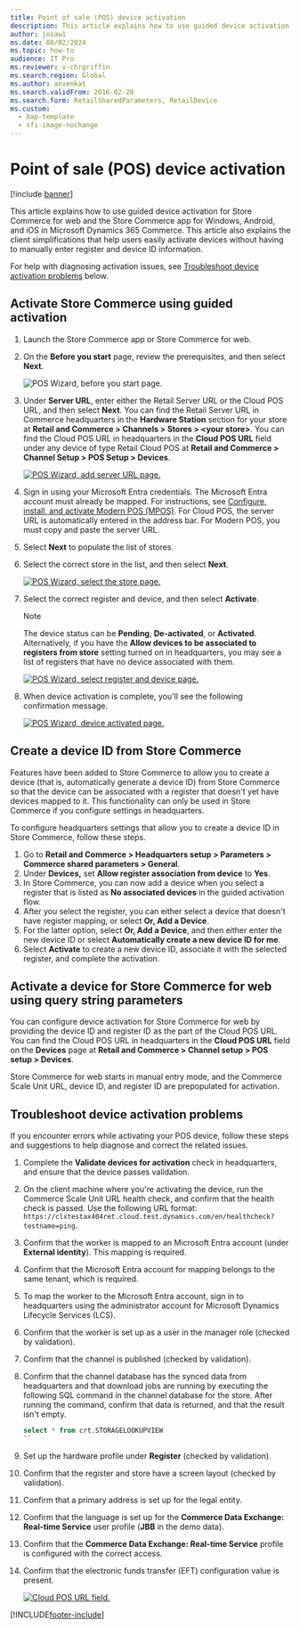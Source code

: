 ```yaml
---
title: Point of sale (POS) device activation
description: This article explains how to use guided device activation for Store Commerce for web and the Store Commerce app for Windows, Android, and iOS in Microsoft Dynamics 365 Commerce.
author: josaw1
ms.date: 08/02/2024
ms.topic: how-to
audience: IT Pro
ms.reviewer: v-chrgriffin
ms.search.region: Global
ms.author: anvenkat
ms.search.validFrom: 2016-02-28
ms.search.form: RetailSharedParameters, RetailDevice
ms.custom:
  - bap-template
  - sfi-image-nochange
---
```


# Point of sale (POS) device activation

[!include [banner](../includes/banner.md)]

This article explains how to use guided device activation for Store Commerce for web and the Store Commerce app for Windows, Android, and iOS in Microsoft Dynamics 365 Commerce. This article also explains the client simplifications that help users easily activate devices without having to manually enter register and device ID information. 

For help with diagnosing activation issues, see [Troubleshoot device activation problems](#troubleshoot-device-activation-problems) below. 

## Activate Store Commerce using guided activation

1. Launch the Store Commerce app or Store Commerce for web.
1. On the **Before you start** page, review the prerequisites, and then select **Next**.

    ![POS Wizard, before you start page.](media/p24.png)

1. Under **Server URL**, enter either the Retail Server URL or the Cloud POS URL, and then select **Next**. You can find the Retail Server URL in Commerce headquarters in the **Hardware Station** section for your store at **Retail and Commerce \> Channels \> Stores \> \<your store\>**. You can find the Cloud POS URL in headquarters in the **Cloud POS URL** field under any device of type Retail Cloud POS at **Retail and Commerce \> Channel Setup \> POS Setup \> Devices**.

    [![POS Wizard, add server URL page.](./media/p18.png)](./media/p18.png)

1. Sign in using your Microsoft Entra credentials. The Microsoft Entra account must already be mapped. For instructions, see [Configure, install, and activate Modern POS (MPOS)](../retail-modern-pos-device-activation.md). For Cloud POS, the server URL is automatically entered in the address bar. For Modern POS, you must copy and paste the server URL.
1. Select **Next** to populate the list of stores.
1. Select the correct store in the list, and then select **Next**.

    [![POS Wizard, select the store page.](./media/p20.png)](./media/p20.png)

1. Select the correct register and device, and then select **Activate**. 

    > [!NOTE]
    > The device status can be **Pending**, **De-activated**, or **Activated**. Alternatively, if you have the **Allow devices to be associated to registers from store** setting turned on in headquarters, you may see a list of registers that have no device associated with them. 

    [![POS Wizard, select register and device page.](./media/p22.png)](./media/p22.png)

1. When device activation is complete, you'll see the following confirmation message.  

    [![POS Wizard, device activated page.](./media/p23.png)](./media/p23.png)

## Create a device ID from Store Commerce

Features have been added to Store Commerce to allow you to create a device (that is, automatically generate a device ID) from Store Commerce so that the device can be associated with a register that doesn't yet have devices mapped to it. This functionality can only be used in Store Commerce if you configure settings in headquarters.

To configure headquarters settings that allow you to create a device ID in Store Commerce, follow these steps.

1. Go to **Retail and Commerce \> Headquarters setup \> Parameters \> Commerce shared parameters \> General**.
1. Under **Devices,** set **Allow register association from device** to **Yes**.
1. In Store Commerce, you can now add a device when you select a register that is listed as **No associated devices** in the guided activation flow.
1. After you select the register, you can either select a device that doesn't have register mapping, or select **Or, Add a Device**.
1. For the latter option, select **Or, Add a Device**, and then either enter the new device ID or select **Automatically create a new device ID for me**.
1. Select **Activate** to create a new device ID, associate it with the selected register, and complete the activation.

## Activate a device for Store Commerce for web using query string parameters

You can configure device activation for Store Commerce for web by providing the device ID and register ID as the part of the Cloud POS URL. You can find the Cloud POS URL in headquarters in the **Cloud POS URL** field on the **Devices** page at **Retail and Commerce \> Channel setup \> POS setup \> Devices**. 

Store Commerce for web starts in manual entry mode, and the Commerce Scale Unit URL, device ID, and register ID are prepopulated for activation.

## Troubleshoot device activation problems

If you encounter errors while activating your POS device, follow these steps and suggestions to help diagnose and correct the related issues.

1. Complete the **Validate devices for activation** check in headquarters, and ensure that the device passes validation.
1. On the client machine where you're activating the device, run the Commerce Scale Unit URL health check, and confirm that the health check is passed. Use the following URL format: `https://clxtestax404ret.cloud.test.dynamics.com/en/healthcheck?testname=ping`.
1. Confirm that the worker is mapped to an Microsoft Entra account (under **External identity**). This mapping is required.
1. Confirm that the Microsoft Entra account for mapping belongs to the same tenant, which is required.
1. To map the worker to the Microsoft Entra account, sign in to headquarters using the administrator account for Microsoft Dynamics Lifecycle Services (LCS).
1. Confirm that the worker is set up as a user in the manager role (checked by validation).
1. Confirm that the channel is published (checked by validation).
1. Confirm that the channel database has the synced data from headquarters and that download jobs are running by executing the following SQL command in the channel database for the store. After running the command, confirm that data is returned, and that the result isn't empty.

   ```sql
   select * from crt.STORAGELOOKUPVIEW
   ``

1. Set up the hardware profile under **Register** (checked by validation).
1. Confirm that the register and store have a screen layout (checked by validation).
1. Confirm that a primary address is set up for the legal entity.
1. Confirm that the language is set up for the **Commerce Data Exchange: Real-time Service** user profile (**JBB** in the demo data).
1. Confirm that the **Commerce Data Exchange: Real-time Service** profile is configured with the correct access.
1. Confirm that the electronic funds transfer (EFT) configuration value is present.

    [![Cloud POS URL field.](./media/p15_11_16.png)](./media/p15_11_16.png)


[!INCLUDE[footer-include](../../includes/footer-banner.md)]
